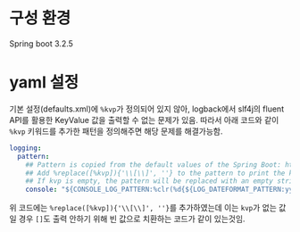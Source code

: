# 구성 환경

Spring boot 3.2.5

# yaml 설정

기본 설정(defaults.xml)에 `%kvp`가 정의되어 있지 않아, logback에서 slf4j의 fluent API를 활용한 KeyValue 값을 출력할 수 없는 문제가 있음. 따라서 아래 코드와 같이 `%kvp` 키워드를 추가한 패턴을 정의해주면 해당 문제를 해결가능함. 

```yaml
logging:
  pattern:
    ## Pattern is copied from the default values of the Spring Boot: https://github.com/spring-projects/spring-boot/blob/main/spring-boot-project/spring-boot/src/main/resources/org/springframework/boot/logging/logback/defaults.xml
    ## Add %replace([%kvp]){'\\[\\]', ''} to the pattern to print the key-value pairs in the log message. The key-value pairs are printed in the format of [key1=value1, key2=value2, ...]
    ## If kvp is empty, the pattern will be replaced with an empty string.
    console: "${CONSOLE_LOG_PATTERN:%clr(%d{${LOG_DATEFORMAT_PATTERN:yyyy-MM-dd'T'HH:mm:ss.SSSXXX}}){faint} %clr(${LOG_LEVEL_PATTERN:%5p}) %clr(${PID:}){magenta} %clr(---){faint} %clr(%applicationName[%15.15t]){faint} %clr(${LOG_CORRELATION_PATTERN:}){faint}%clr(%-40.40logger{39}){cyan} %clr(:){faint} %m %replace([%kvp]){'\\[\\]', ''}%n${LOG_EXCEPTION_CONVERSION_WORD:%wEx}}"

```

위 코드에는 `%replace([%kvp]){'\\[\\]', ''}`를 추가하였는데 이는 `kvp`가 없는 값일 경우 `[]`도 출력 안하기 위해 빈 값으로 치환하는 코드가 같이 있는것임.
